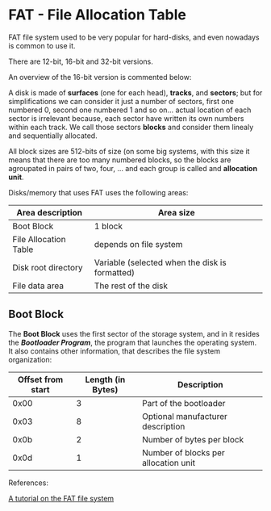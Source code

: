 # FAT - File Allocation Table

FAT file system used to be very popular for hard-disks, and even nowadays is common to use it.

There are 12-bit, 16-bit and 32-bit versions.

An overview of the 16-bit version is commented below:

A disk is made of __surfaces__ (one for each head), __tracks__, and __sectors__; but for simplifications we can consider it just a number
of sectors, first one numbered 0, second one numbered 1 and so on... actual location of each sector is irrelevant because, each sector
have written its own numbers within each track. We call those sectors __blocks__ and consider them linealy and sequentially allocated.

All block sizes are 512-bits of size (on some big systems, with this size it means that there are too many numbered blocks, so the
blocks are agroupated in pairs of two, four, ... and each group is called and __allocation unit__.

Disks/memory that uses FAT uses the following areas:

| Area description | Area size |
|---|---|
| Boot Block | 1 block | 
| File Allocation Table | depends on file system |
| Disk root directory | Variable (selected when the disk is formatted) |
| File data area | The rest of the disk | 


## Boot Block

The **Boot Block** uses the first sector of the storage system, and in it resides the *__Bootloader Program__*, the program that
launches the operating system. It also contains other information, that describes the file system organization:

| Offset from start | Length (in Bytes) | Description |
|---|---|---|
| 0x00 | 3 | Part of the bootloader |
| 0x03 | 8 | Optional manufacturer description |
| 0x0b | 2 | Number of bytes per block |
| 0x0d | 1 | Number of blocks per allocation unit |


References:

[A tutorial on the FAT file system](http://www.tavi.co.uk/phobos/fat.html)
